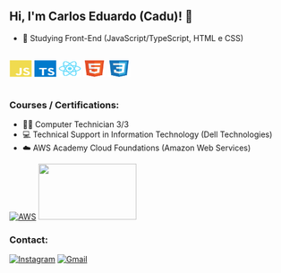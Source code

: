 ## Hi, I'm Carlos Eduardo (Cadu)! 🫶

- 📓 Studying Front-End (JavaScript/TypeScript, HTML e CSS)
<div style="display: inline_block"><br>
  <img align="center" alt="Cadu-Js" height="30" width="40" src="https://raw.githubusercontent.com/devicons/devicon/master/icons/javascript/javascript-plain.svg">
  <img align="center" alt="Cadu-Ts" height="30" width="40" src="https://raw.githubusercontent.com/devicons/devicon/master/icons/typescript/typescript-plain.svg">
  <img align="center" alt="Cadu-React" height="30" width="40" src="https://raw.githubusercontent.com/devicons/devicon/master/icons/react/react-original.svg">
  <img align="center" alt="Cadu-HTML" height="30" width="40" src="https://raw.githubusercontent.com/devicons/devicon/master/icons/html5/html5-original.svg">
  <img align="center" alt="Cadu-CSS" height="30" width="40" src="https://raw.githubusercontent.com/devicons/devicon/master/icons/css3/css3-original.svg">
</div><br>

### Courses / Certifications:
- 👨‍💻 Computer Technician 3/3<br>
- 💻 Technical Support in Information Technology (Dell Technologies)
- ☁️ AWS Academy Cloud Foundations (Amazon Web Services)

[![AWS](https://images.credly.com/size/110x110/images/73e4a58b-a8ef-41a3-a7db-9183dd269882/image.png
)](https://www.credly.com/earner/earned/badge/17231994-2153-4622-a430-8f5ab68e902d) <a href="https://drive.google.com/u/0/uc?id=1r_RbdrRqmyslSUx0mfUc81MbT_E9CTSL&export=download"> <a href="https://drive.google.com/file/d/1PBuucs_AluzTo_hXFwQEpVFYNMRdbGmW/view?usp=sharing&export=download">
<img width="175px" height="100px" src="https://leadfortaleza.com.br/ead/assets/images/logo-dell.png"/>
</a> 

### Contact:

[![Instagram](https://img.shields.io/badge/Instagram-E4405F?style=for-the-badge&logo=instagram&logoColor=white
)](https://www.instagram.com/caduteix/)
[![Gmail](https://img.shields.io/badge/Gmail-D14836?style=for-the-badge&logo=gmail&logoColor=white
)](mailto:gamercraazy09@gmail.com/)
